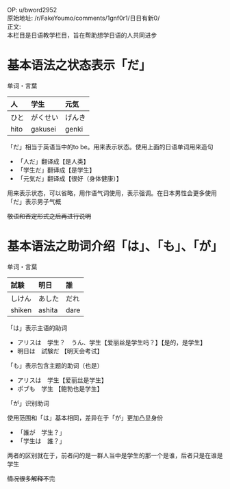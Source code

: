 
OP: u/bword2952  
原始地址: /r/FakeYoumo/comments/1gnf0r1/日日有新0/  
正文:  
本栏目是日语教学栏目，旨在帮助想学日语的人共同进步

# 基本语法之状态表示「だ」

单词・言葉

|人|学生|元気|
|:-|:-|:-|
|ひと|がくせい|げんき|
|hito|gakusei|genki|

「だ」相当于英语当中的to be。用来表示状态。使用上面的日语单词用来造句

* 「人だ」翻译成【是人类】
* 「学生だ」翻译成【是学生】
* 「元気だ」翻译成【很好（身体健康）】

用来表示状态，可以省略，用作语气词使用，表示强调。在日本男性会更多使用「だ」表示男子气概

~~敬语和否定形式之后再进行说明~~

# 基本语法之助词介绍「は」、「も」、「が」

单词・言葉

|試験|明日|誰|
|:-|:-|:-|
|しけん|あした|だれ|
|shiken|ashita|dare|

「は」表示主语的助词

* アリスは　学生？　うん、学生【爱丽丝是学生吗？】【是的，是学生】
* 明日は　試験だ 【明天会考试】

「も」表示包含主题的助词（也是）

* アリスは　学生【爱丽丝是学生】
* ポブも　学生 【鲍勃也是学生】

「が」识别助词

使用范围和「は」基本相同，差异在于「が」更加凸显身份

* 「誰が　学生？」
* 「学生は　誰？」

两者的区别就在于，前者问的是一群人当中是学生的那一个是谁，后者只是在谁是学生

~~情况很多解释不完~~
